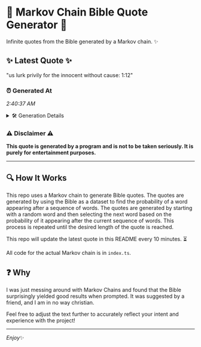 # 📖 Markov Chain Bible Quote Generator 📖

Infinite quotes from the Bible generated by a Markov chain. ✨

## ✨ Latest Quote ✨
"us lurk privily for the innocent without cause: 1:12"

### ⏰ Generated At
*2:40:37 AM*

<details>
    <summary>🛠️ Generation Details</summary>
    <p>
        <strong>🌱 Seed:</strong> us<br>
        <strong>🔄 Iterations:</strong> 8<br>
        <strong>📜 Context History:</strong><br>[ us ]: lurk<br>[ us, lurk ]: privily<br>[ us, lurk, privily ]: for<br>[ us, lurk, privily, for ]: the<br>[ us, lurk, privily, for, the ]: innocent<br>[ us, lurk, privily, for, the, innocent ]: without<br>[ lurk, privily, for, the, innocent, without ]: cause:<br>[ privily, for, the, innocent, without, cause: ]: 1:12<br>
    </p>
</details>

### ⚠️ Disclaimer ⚠️
**This quote is generated by a program and is not to be taken seriously. It is purely for entertainment purposes.**

---

## 🔍 How It Works

This repo uses a Markov chain to generate Bible quotes. The quotes are generated by using the Bible as a dataset to find the probability of a word appearing after a sequence of words. The quotes are generated by starting with a random word and then selecting the next word based on the probability of it appearing after the current sequence of words. This process is repeated until the desired length of the quote is reached.

This repo will update the latest quote in this README every 10 minutes. ⏳

All code for the actual Markov chain is in `index.ts`.

## ❓ Why

I was just messing around with Markov Chains and found that the Bible surprisingly yielded good results when prompted. 
It was suggested by a friend, and I am in no way christian.

Feel free to adjust the text further to accurately reflect your intent and experience with the project!

---

*Enjoy*✨
